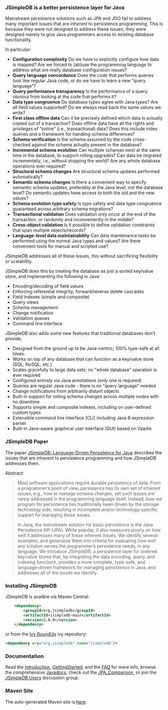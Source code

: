 ### JSimpleDB is a better persistence layer for Java

Mainstream persistence solutions such as JPA and JDO fail to address many important issues that are _inherent_ to persistence programming. This is because they were not designed to address these issues; they were designed merely to give Java programmers access to existing database functionality.

In particular:

  * **Configuration complexity** Do we have to explicitly configure how data is mapped? Are we forced to (ab)use the programming language to address what are really database configuration issues?
  * **Query language concordance** Does the code that performs queries look like regular Java code, or do we have to learn a new “query language”?
  * **Query performance transparency** Is the performance of a query obvious from looking at the code that performs it?
  * **Data type congruence** Do database types agree with Java types? Are all field values supported? Do we always read back the same values we write?
  * **First class offline data** Can it be precisely defined which data is actually copied out of a transaction? Does offline data have all the rights and privileges of “online” (i.e., transactional) data? Does this include index queries and a framework for handling schema differences?
  * **Schema verification** Is the schema assumed by the code cross-checked against the schema actually present in the database?
  * **Incremental schema evolution** Can multiple schemas exist at the same time in the database, to support rolling upgrades? Can data be migrated incrementally, i.e., without stopping the world? Are any whole database operations ever required?
  * **Structural schema changes** Are structural schema updates performed automatically?
  * **Semantic schema changes** Is there a convenient way to specify semantic schema updates, preferably at the Java level, not the database level? Do semantic updates have access to both the old and the new values?
  * **Schema evolution type safety** Is type safety and data type congruence guaranteed across arbitrary schema migrations?
  * **Transactional validation** Does validation only occur at the end of the transaction, or randomly and inconveniently in the middle?
  * **Cross-object validation** Is it possible to define validation constraints that span multiple objects/records?
  * **Language-level data maintainability** Can data maintenance tasks be performed using the normal Java types and values? Are there convenient tools for manual and scripted use?

JSimpleDB addresses all of these issues, this without sacrificing flexibility or scalability.

JSimpleDB does this by treating the database as just a sorted key/value store, and implementing the following in Java:

  * Encoding/decoding of field values
  * Enforcing referential integrity; forward/reverse delete cascades
  * Field indexes (simple and composite)
  * Query views
  * Schema management
  * Change notification
  * Validation queues
  * Command line interface

JSimpleDB also adds some new features that traditional databases don't provide.

  * Designed from the ground up to be Java-centric; 100% type-safe at all times.
  * Works on top of any database that can function as a key/value store (SQL, NoSQL, etc.)
  * Scales gracefully to large data sets; no "whole database" operation is ever required
  * Configured entirely via Java annotations (only one is required)
  * Queries are regular Java code - there is no "query language" needed
  * Change notifications from arbitrarily distant objects
  * Built-in support for rolling schema changes across multiple nodes with no downtime
  * Supports simple and composite indexes, including on user-defined custom types
  * Extensible command line interface (CLI) including Java 8 expression parser
  * Built-in Java-aware graphical user interface (GUI) based on Vaadin

### JSimpleDB Paper

The paper [JSimpleDB: Language-Driven Persistence for Java](https://cdn.rawgit.com/archiecobbs/jsimpledb/master/jsimpledb-language-driven.pdf) describes the issues that are inherent to persistence programming and how JSimpleDB addresses them.

Abstract:

> Most software applications require durable persistence of data. From a programmer’s point of view, persistence has its own set of inherent issues, e.g., how to manage schema changes, yet such issues are rarely addressed in the programming language itself. Instead, how we program for persistence has traditionally been driven by the storage technology side, resulting in incomplete and/or technology-specific support for managing those issues.

> In Java, the mainstream solution for basic persistence is the Java Persistence API (JPA). While popular, it also measures poorly on how well it addresses many of these inherent issues. We identify several examples, and generalize them into criteria for evaluating how well any solution serves the programmer’s persistence needs, in any language. We introduce JSimpleDB, a persistence layer for ordered key/value stores that, by integrating the data encoding, query, and indexing functions, provides a more complete, type-safe, and language-driven framework for managing persistence in Java, and addresses all of the issues we identify.

### Installing JSimpleDB

JSimpleDB is availble via Maven Central:

```xml
    <dependency>
        <groupId>org.jsimpledb</groupId>
        <artifactId>jsimpledb-main</artifactId>
        <version>2.0.0</version>
    </dependency>
```

or from the [Ivy RoundUp](https://github.com/archiecobbs/ivyroundup/) ivy repository:

```xml
<dependency org="org.jsimpledb" name="jsimpledb"/>
```

### Documentation

Read the [Introduction](https://github.com/archiecobbs/jsimpledb/wiki/Introduction), [GettingStarted](https://github.com/archiecobbs/jsimpledb/wiki/GettingStarted), and the [FAQ](https://github.com/archiecobbs/jsimpledb/wiki/FAQ) for more info, browse the comprehensive [Javadocs](http://archiecobbs.github.io/jsimpledb/publish/site/apidocs/index.html?org/jsimpledb/JSimpleDB.html), check out the [JPA\_Comparison](https://github.com/archiecobbs/jsimpledb/wiki/JPA_Comparison), or join the [JSimpleDB Users](https://groups.google.com/forum/#!forum/jsimpledb-users) discussion group.

### Maven Site

The auto-generated Maven site is [here](http://archiecobbs.github.io/jsimpledb/site/index.html).
